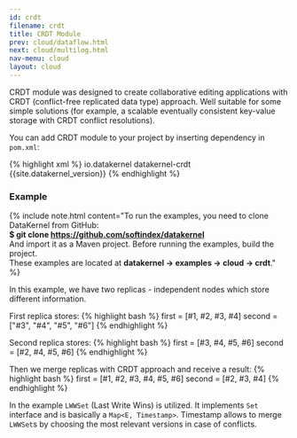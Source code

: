 ```yaml
---
id: crdt
filename: crdt
title: CRDT Module
prev: cloud/dataflow.html
next: cloud/multilog.html
nav-menu: cloud
layout: cloud
---
```

CRDT module was designed to create collaborative editing applications with CRDT (conflict-free replicated data type) 
approach. Well suitable for some simple solutions (for example, a scalable eventually consistent key-value storage with 
CRDT conflict resolutions).

You can add CRDT module to your project by inserting dependency in `pom.xml`: 

{% highlight xml %}
<dependency>
    <groupId>io.datakernel</groupId>
    <artifactId>datakernel-crdt</artifactId>
    <version>{{site.datakernel_version}}</version>
</dependency>
{% endhighlight %}

### Example

{% include note.html content="To run the examples, you need to clone DataKernel from GitHub: 
<br> <b>$ git clone https://github.com/softindex/datakernel</b> 
<br> And import it as a Maven project. Before running the examples, build the project.
<br> These examples are located at <b>datakernel -> examples -> cloud -> crdt</b>." %}

In this example, we have two replicas - independent nodes which store different information.

First replica stores:
{% highlight bash %}
first = [#1, #2, #3, #4]
second = ["#3", "#4", "#5", "#6"]
{% endhighlight %}

Second replica stores:
{% highlight bash %}
first = [#3, #4, #5, #6]
second = [#2, #4, <removed> #5, <removed> #6]
{% endhighlight %}

Then we merge replicas with CRDT approach and receive a result:
{% highlight bash %}
first = [#1, #2, #3, #4, #5, #6]
second = [#2, #3, #4]
{% endhighlight %}

In the example `LWWSet` (Last Write Wins) is utilized. It implements `Set` interface and is basically a 
`Map<E, Timestamp>`. Timestamp allows to merge `LWWSet`s by choosing the most relevant versions in case of conflicts.